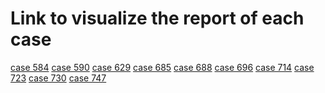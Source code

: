 # Link to visualize the report of each case

[case 584]()
[case 590]()
[case 629]()
[case 685]()
[case 688]()
[case 696]()
[case 714]()
[case 723]()
[case 730]()
[case 747]()
